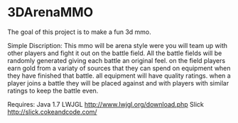 3DArenaMMO
==========

The goal of this project is to make a fun 3d mmo.

Simple Discription:
    This mmo will be arena style were you will team up with other players and
fight it out on the battle field. All the battle fields will be randomly
generated giving each battle an original feel. on the field players earn
gold from a variaty of sources that they can spend on equipment when they
have finished that battle. all equipment will have quality ratings. when a 
player joins a battle they will be placed against and with players with 
similar ratings to keep the battle even.

Requires:
    Java 1.7
    LWJGL http://www.lwjgl.org/download.php 
    Slick http://slick.cokeandcode.com/


